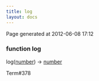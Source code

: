 ```yaml
---
title: log
layout: docs
---
```


<div class="bottom_right_note">Page generated at 2012-06-08 17:12</div>
<h3><span class="minor">function</span> log</h3>

log(<a href="/docs/number.html">number</a>) -> <a href="/docs/number.html">number</a>
<p></p>

<p><span class="extra_minor">Term#378</span></p>
